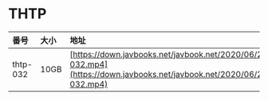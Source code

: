 # THTP

| 番号 | 大小 | 地址 |
| :--- | :--- | :--- |
| thtp-032 | 10GB | [https://down.javbooks.net/javbook.net/2020/06/22/thtp-032.mp4](https://down.javbooks.net/javbook.net/2020/06/22/thtp-032.mp4) |

